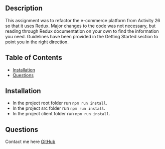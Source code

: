 ## Description

This assignment was to refactor the e-commerce platform from Activity 26 so that it uses Redux. Major changes to the code was not necessary, but reading through Redux documentation on your own to find the information you need. Guidelines have been provided in the Getting Started section to point you in the right direction.

## Table of Contents

-   [Installation](#installation)
-   [Questions](#questions)


## Installation

-   In the project root folder run `npm run install`.
-   In the project src folder  run `npm run install`.
-   In the project client folder run `npm run install`.

## Questions
Contact me here [GitHub](https://github.com/kenny522) 

